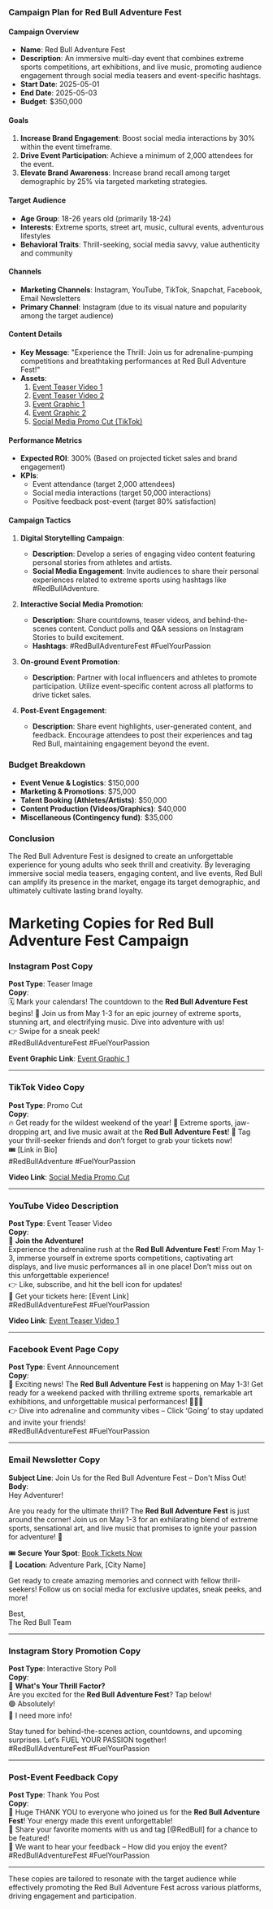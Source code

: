 ### Campaign Plan for Red Bull Adventure Fest

#### Campaign Overview
- **Name**: Red Bull Adventure Fest
- **Description**: An immersive multi-day event that combines extreme sports competitions, art exhibitions, and live music, promoting audience engagement through social media teasers and event-specific hashtags.
- **Start Date**: 2025-05-01
- **End Date**: 2025-05-03
- **Budget**: $350,000

#### Goals
1. **Increase Brand Engagement**: Boost social media interactions by 30% within the event timeframe.
2. **Drive Event Participation**: Achieve a minimum of 2,000 attendees for the event.
3. **Elevate Brand Awareness**: Increase brand recall among target demographic by 25% via targeted marketing strategies.

#### Target Audience
- **Age Group**: 18-26 years old (primarily 18-24)
- **Interests**: Extreme sports, street art, music, cultural events, adventurous lifestyles
- **Behavioral Traits**: Thrill-seeking, social media savvy, value authenticity and community 

#### Channels
- **Marketing Channels**: Instagram, YouTube, TikTok, Snapchat, Facebook, Email Newsletters
- **Primary Channel**: Instagram (due to its visual nature and popularity among the target audience)

#### Content Details
- **Key Message**: "Experience the Thrill: Join us for adrenaline-pumping competitions and breathtaking performances at Red Bull Adventure Fest!"
- **Assets**:
  1. [Event Teaser Video 1](https://example.com/video1)
  2. [Event Teaser Video 2](https://example.com/video2)
  3. [Event Graphic 1](https://example.com/graphic1)
  4. [Event Graphic 2](https://example.com/graphic2)
  5. [Social Media Promo Cut (TikTok)](https://example.com/tiktok1)

#### Performance Metrics
- **Expected ROI**: 300% (Based on projected ticket sales and brand engagement)
- **KPIs**: 
  - Event attendance (target 2,000 attendees)
  - Social media interactions (target 50,000 interactions)
  - Positive feedback post-event (target 80% satisfaction)

#### Campaign Tactics
1. **Digital Storytelling Campaign**:
   - **Description**: Develop a series of engaging video content featuring personal stories from athletes and artists.
   - **Social Media Engagement**: Invite audiences to share their personal experiences related to extreme sports using hashtags like #RedBullAdventure.
   
2. **Interactive Social Media Promotion**:
   - **Description**: Share countdowns, teaser videos, and behind-the-scenes content. Conduct polls and Q&A sessions on Instagram Stories to build excitement.
   - **Hashtags**: #RedBullAdventureFest #FuelYourPassion
   
3. **On-ground Event Promotion**:
   - **Description**: Partner with local influencers and athletes to promote participation. Utilize event-specific content across all platforms to drive ticket sales.
   
4. **Post-Event Engagement**:
   - **Description**: Share event highlights, user-generated content, and feedback. Encourage attendees to post their experiences and tag Red Bull, maintaining engagement beyond the event.

### Budget Breakdown
- **Event Venue & Logistics**: $150,000
- **Marketing & Promotions**: $75,000
- **Talent Booking (Athletes/Artists)**: $50,000
- **Content Production (Videos/Graphics)**: $40,000
- **Miscellaneous (Contingency fund)**: $35,000

### Conclusion
The Red Bull Adventure Fest is designed to create an unforgettable experience for young adults who seek thrill and creativity. By leveraging immersive social media teasers, engaging content, and live events, Red Bull can amplify its presence in the market, engage its target demographic, and ultimately cultivate lasting brand loyalty.



# Marketing Copies for Red Bull Adventure Fest Campaign

### Instagram Post Copy
**Post Type**: Teaser Image  
**Copy**:  
🗓️ Mark your calendars! The countdown to the **Red Bull Adventure Fest** begins! 🎉 Join us from May 1-3 for an epic journey of extreme sports, stunning art, and electrifying music. Dive into adventure with us!  
👉 Swipe for a sneak peek!  
#RedBullAdventureFest #FuelYourPassion  

**Event Graphic Link**: [Event Graphic 1](https://example.com/graphic1)

---

### TikTok Video Copy
**Post Type**: Promo Cut  
**Copy**:  
🔥 Get ready for the wildest weekend of the year! 🚀 Extreme sports, jaw-dropping art, and live music await at the **Red Bull Adventure Fest**! 🌟 Tag your thrill-seeker friends and don’t forget to grab your tickets now!  
🎟️ [Link in Bio]  
#RedBullAdventure #FuelYourPassion  

**Video Link**: [Social Media Promo Cut](https://example.com/tiktok1)

---

### YouTube Video Description
**Post Type**: Event Teaser Video  
**Copy**:  
🎥 **Join the Adventure!**  
Experience the adrenaline rush at the **Red Bull Adventure Fest**! From May 1-3, immerse yourself in extreme sports competitions, captivating art displays, and live music performances all in one place! Don’t miss out on this unforgettable experience!  
👉 Like, subscribe, and hit the bell icon for updates!  
📍 Get your tickets here: [Event Link]  
#RedBullAdventureFest #FuelYourPassion  

**Video Link**: [Event Teaser Video 1](https://example.com/video1)

---

### Facebook Event Page Copy
**Post Type**: Event Announcement  
**Copy**:  
🚨 Exciting news! The **Red Bull Adventure Fest** is happening on May 1-3! Get ready for a weekend packed with thrilling extreme sports, remarkable art exhibitions, and unforgettable musical performances! 🌊🎨🎶  
👉 Dive into adrenaline and community vibes – Click ‘Going’ to stay updated and invite your friends!  
#RedBullAdventureFest #FuelYourPassion  

---

### Email Newsletter Copy
**Subject Line**: Join Us for the Red Bull Adventure Fest – Don't Miss Out!  
**Body**:  
Hey Adventurer!  

Are you ready for the ultimate thrill? The **Red Bull Adventure Fest** is just around the corner! Join us on May 1-3 for an exhilarating blend of extreme sports, sensational art, and live music that promises to ignite your passion for adventure! 🌟  

🎟️ **Secure Your Spot**: [Book Tickets Now](#)  
📍 **Location**: Adventure Park, [City Name]  

Get ready to create amazing memories and connect with fellow thrill-seekers! Follow us on social media for exclusive updates, sneak peeks, and more!  

Best,  
The Red Bull Team  

---

### Instagram Story Promotion Copy
**Post Type**: Interactive Story Poll  
**Copy**:  
🔔 **What's Your Thrill Factor?**  
Are you excited for the **Red Bull Adventure Fest**? Tap below!  
🟢 Absolutely!  
🔴 I need more info!  

Stay tuned for behind-the-scenes action, countdowns, and upcoming surprises. Let’s FUEL YOUR PASSION together!  
#RedBullAdventureFest #FuelYourPassion  

---

### Post-Event Feedback Copy
**Post Type**: Thank You Post  
**Copy**:  
🌟 Huge THANK YOU to everyone who joined us for the **Red Bull Adventure Fest**! Your energy made this event unforgettable!  
📸 Share your favorite moments with us and tag [@RedBull] for a chance to be featured!  
💬 We want to hear your feedback – How did you enjoy the event?  
#RedBullAdventureFest #FuelYourPassion  

---

These copies are tailored to resonate with the target audience while effectively promoting the Red Bull Adventure Fest across various platforms, driving engagement and participation.

